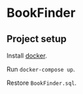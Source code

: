 # BookFinder 

## Project setup

Install [docker](https://docs.docker.com/get-docker/).

Run `docker-compose up`.

Restore `BookFinder.sql`.